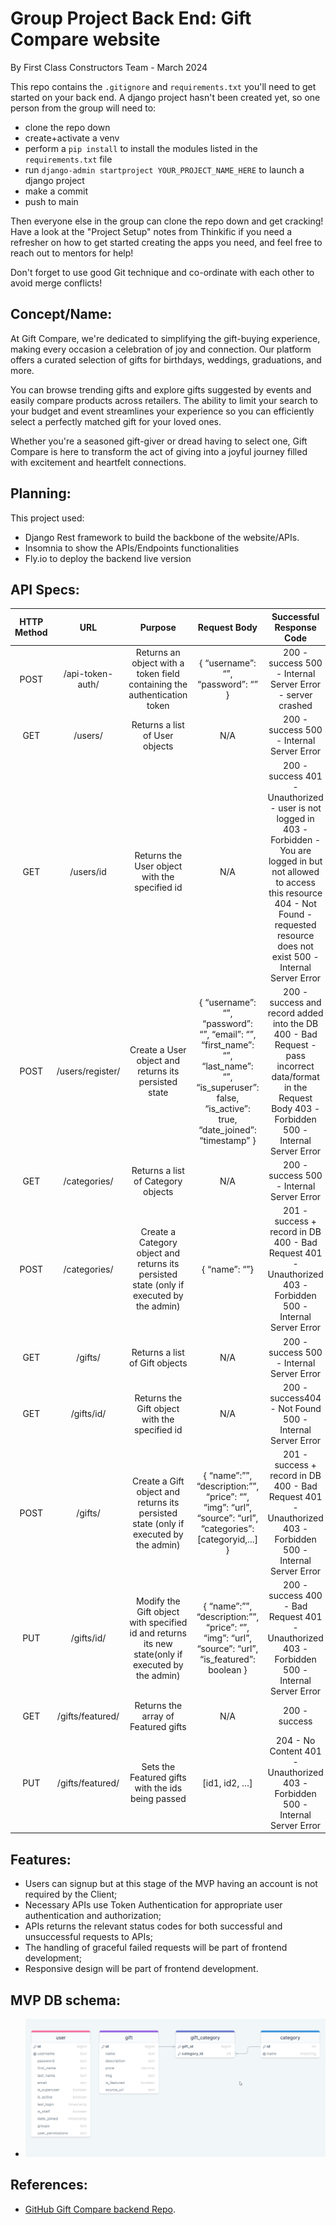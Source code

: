 # Group Project Back End: Gift Compare website
By First Class Constructors Team - March 2024


This repo contains the `.gitignore` and `requirements.txt` you'll need to get started on your back end. A django project hasn't been created yet, so one person from the group will need to:

- clone the repo down
- create+activate a venv
- perform a `pip install` to install the modules listed in the `requirements.txt` file
- run `django-admin startproject YOUR_PROJECT_NAME_HERE` to launch a django project
- make a commit
- push to main

Then everyone else in the group can clone the repo down and get cracking! Have a look at the "Project Setup" notes from Thinkific if you need a refresher on how to get started creating the apps you need, and feel free to reach out to mentors for help!

Don't forget to use good Git technique and co-ordinate with each other to avoid merge conflicts!



## Concept/Name:
At Gift Compare, we're dedicated to simplifying the gift-buying experience, making every occasion a celebration of joy and connection. Our platform offers a curated selection of gifts for birthdays, weddings, graduations, and more.

You can browse trending gifts and explore gifts suggested by events and easily compare products across retailers. The ability to limit your search to your budget and event streamlines your experience so you can efficiently select a perfectly matched gift for your loved ones.

Whether you're a seasoned gift-giver or dread having to select one, Gift Compare is here to transform the act of giving into a joyful journey filled with excitement and heartfelt connections.



## Planning: 
This project used:
* Django Rest framework to build the backbone of the website/APIs. 
* Insomnia to show the APIs/Endpoints functionalities
* Fly.io to deploy the backend live version



## API Specs:
| **HTTP Method** |      **URL**     |                                            **Purpose**                                            |                                                                     **Request Body**                                                                     |                                                                                              **Successful Response Code**                                                                                             | **Authentication and Authorization** |
|:---------------:|:----------------:|:-------------------------------------------------------------------------------------------------:|:--------------------------------------------------------------------------------------------------------------------------------------------------------:|:---------------------------------------------------------------------------------------------------------------------------------------------------------------------------------------------------------------------:|:------------------------------------:|
| POST            | /api-token-auth/ | Returns an object with a token field containing the authentication token                          | { “username”: “”, “password”: “” }                                                                                                                       | 200 - success 500 - Internal Server Error - server crashed                                                                                                                                                            | N/A                                  |
| GET             | /users/          | Returns a list of User objects                                                                    | N/A                                                                                                                                                      | 200 - success 500 - Internal Server Error                                                                                                                                                                             | Only admin users                     |
| GET             | /users/id        | Returns the User object with the specified id                                                     | N/A                                                                                                                                                      | 200 - success 401 - Unauthorized - user is not logged in 403 - Forbidden - You are logged in but not allowed to access this resource 404 - Not Found - requested resource does not exist 500 - Internal Server Error  | authentication required              |
| POST            | /users/register/ | Create a User object and returns its persisted state                                              | { “username”: “”, “password”: “”, “email”: “”, “first_name”: “”, “last_name”: “”, “is_superuser”: false, “is_active”: true, “date_joined”: “timestamp” } | 200 - success and record added into the DB 400 - Bad Request - pass incorrect data/format in the Request Body 403 - Forbidden 500 - Internal Server Error                                                             | N/A                                  |
| GET             | /categories/     | Returns a list of Category objects                                                                | N/A                                                                                                                                                      | 200 - success 500 - Internal Server Error                                                                                                                                                                             | N/A                                  |
| POST            | /categories/     | Create a Category object and returns its persisted state (only if executed by the admin)          | { “name”: “”}                                                                                                                                            | 201 - success + record in DB 400 - Bad Request 401 - Unauthorized 403 - Forbidden 500 - Internal Server Error                                                                                                         | admin                                |
| GET             | /gifts/          | Returns a list of Gift objects                                                                    | N/A                                                                                                                                                      | 200 - success 500 - Internal Server Error                                                                                                                                                                             | N/A                                  |
| GET             | /gifts/id/       | Returns the Gift object with the specified id                                                     | N/A                                                                                                                                                      | 200 - success404 - Not Found 500 - Internal Server Error                                                                                                                                                              | N/A                                  |
| POST            | /gifts/          | Create a Gift object and returns its persisted state (only if executed by the admin)              | { “name”:””, “description:””, “price”: “”, “img”: “url”, “source”: “url”, “categories”:[categoryid,...] }                                                | 201 - success + record in DB 400 - Bad Request 401 - Unauthorized 403 - Forbidden 500 - Internal Server Error                                                                                                         | admin                                |
| PUT             | /gifts/id/       | Modify the Gift object with specified id and returns its new state(only if executed by the admin) | { “name”:””, “description:””, “price”: “”, “img”: “url”, “source”: “url”, “is_featured”: boolean }                                                       | 200 - success 400 - Bad Request 401 - Unauthorized 403 - Forbidden 500 - Internal Server Error                                                                                                                        | admin                                |
| GET             | /gifts/featured/ | Returns the array of Featured gifts                                                               | N/A                                                                                                                                                      | 200 - success                                                                                                                                                                                                         | N/A                                  |
| PUT             | /gifts/featured/ | Sets the Featured gifts with the ids being passed                                                 | [id1, id2, …]                                                                                                                                            | 204 - No Content 401 - Unauthorized 403 - Forbidden 500 - Internal Server Error                                                                                                                                       | admin                                |



## Features:
- Users can signup but at this stage of the MVP having an account is not required by the Client;
- Necessary APIs use Token Authentication for appropriate user authentication and authorization;
- APIs returns the relevant status codes for both successful and unsuccessful requests to APIs;
- The handling of graceful failed requests will be part of frontend development;
- Responsive design will be part of frontend development.



## MVP DB schema: 
- ![Gift Compare ERD:](giftcompare/Images/Gift_Compare_DB_design.png)



## References:
- [GitHub Gift Compare backend Repo](https://github.com/SheCodesAus/2024_first_class_constructors_back_end).
